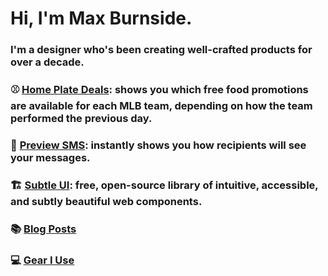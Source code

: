 # Hi, I'm Max Burnside.

### I'm a designer who's been creating well-crafted products for over a decade. 

### ⚾️ <a href="https://homeplatedeals.com#github_referral">Home Plate Deals</a>: shows you which free food promotions are available for each MLB team, depending on how the team performed the previous day.
### 💬 <a href="https://previewsms.com#github_referral" target="_blank">Preview SMS</a>: instantly shows you how recipients will see your messages.
### 🏗️ <a href="https://github.com/maxburnside/subtle_ui">Subtle UI</a>: free, open-source library of intuitive, accessible, and subtly beautiful web components.

### 📚 <a href="https://maxburnside.com/blog#github_referral">Blog Posts</a>

### 💻 <a href="https://maxburnside.com/gear#github_referral">Gear I Use</a>
